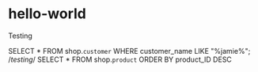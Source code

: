 # hello-world
Testing

SELECT * FROM shop.`customer` WHERE customer_name LIKE "%jamie%";
/*testing*/
SELECT * FROM shop.`product` ORDER BY product_ID  DESC

